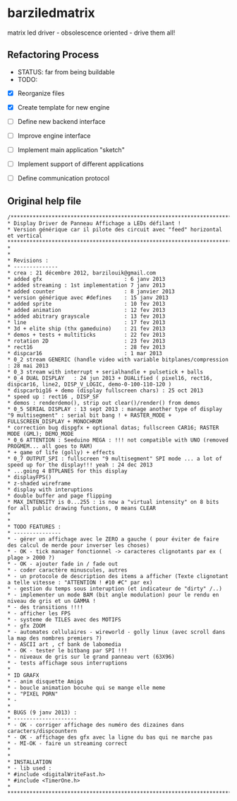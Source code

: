 barziledmatrix
==============

matrix led driver - obsolescence oriented - drive them all!

Refactoring Process
-------------------

 * STATUS: far from being buildable
 * TODO:
  * [x] Reorganize files
  * [x] Create template for new engine
  * [ ] Define new backend interface
  * [ ] Improve engine interface
  * [ ] Implement main application "sketch"
  * [ ] Implement support of different applications
  * [ ] Define communication protocol


Original help file
------------------

    /********************************************************************************************************************
    * Display Driver de Panneau Affichage a LEDs défilant !
    * Version générique car il pilote des circuit avec "feed" horizontal et vertical
    ********************************************************************************************************************
    *
    *
    * Revisions :
    * --------------
    * crea : 21 décembre 2012, barzilouik@gmail.com
    * added gfx                          : 6 janv 2013
    * added streaming : 1st implementation 7 janv 2013
    * added counter                      : 8 janvier 2013
    * version générique avec #defines    : 15 janv 2013
    * added sprite                       : 10 fev 2013
    * added animation                    : 12 fev 2013
    * added abitrary grayscale           : 13 fev 2013
    * line                               : 17 fev 2013
    * 3d + elite ship (thx gameduino)    : 21 fev 2013
    * demos + tests + multiticks         : 22 fev 2013
    * rotation 2D                        : 23 fev 2013
    * rect16                             : 28 fev 2013
    * dispcar16                          : 1 mar 2013
    * 0_2 stream GENERIC (handle video with variable bitplanes/compression : 28 mai 2013
    * 0_3 stream with interrupt + serialhandle + pulsetick + balls
    * 0_4 DUAL DISPLAY   : 24 jun 2013 + DUALified ( pixel16, rect16, dispcar16, line2, DISP_V_LOGIC, demo-0-100-110-120 )
    * dispcarbig16 + demo (display fullscreen chars) : 25 oct 2013
    * speed up : rect16 , DISP_SF
    * demos : renderdemo(), strip out clear()/render() from demos
    * 0_5 SERIAL DISPLAY : 13 sept 2013 : manage another type of display "9 multisegment" : serial bit bang ! + RASTER_MODE + FULLSCREEN_DISPLAY + MONOCHROM
    * correction bug dispgfx + optional datas; fullscreen CAR16; RASTER MODE (GML); DEMO_MODE
    * 0_6 ATTENTION : Seeduino MEGA : !!! not compatible with UNO (removed PROGMEM... all goes to RAM)
    * + game of life (golly) + effects
    * 0_7 OUTPUT_SPI : fullscreen "9 multisegment" SPI mode ... a lot of speed up for the display!!! yeah : 24 dec 2013
    * ...going 4 BTPLANES for this display
    * displayFPS()
    * z-shaded wireframe
    * display with interuptions
    * double buffer and page flipping
    * MAX_INTENSITY is 0...255 : is now a "virtual intensity" on 8 bits for all public drawing functions, 0 means CLEAR
    *
    *
    * TODO FEATURES :
    * ---------------
    * - gérer un affichage avec le ZERO a gauche ( pour éviter de faire des calcul de merde pour inverser les choses)
    * - OK - tick manager fonctionnel -> caracteres clignotants par ex ( plage > 2000 ?)
    * - OK - ajouter fade in / fade out
    * - coder caractère minuscules, autres
    * - un protocole de description des items a afficher (Texte clignotant a telle vitesse : "ATTENTION ! #10 #C" par ex)
    * - gestion du temps sous interuption (et indicateur de "dirty" /..)
    * - implementer un mode BAM (bit angle modulation) pour le rendu en niveau de gris et un GAMMA !
    * - des transitions !!!!
    * - afficher les FPS
    * - systeme de TILES avec des MOTIFS
    * - gfx ZOOM
    * - automates cellulaires - wireworld - golly linux (avec scroll dans la map des nombres premiers ?)
    * - ASCII art , cf bank de labomedia
    * - OK - tester le bitbang par SPI !!!
    * - niveaux de gris sur le grand panneau vert (63X96)
    * - tests affichage sous interruptions
    *
    * ID GRAFX
    * - anim disquette Amiga
    * - boucle animation bocuhe qui se mange elle meme
    * - "PIXEL PORN"
    * -
    *
    * BUGS (9 janv 2013) :
    * --------------------
    * - OK - corriger affichage des numéro des dizaines dans caracters/dispcountern
    * - OK - affichage des gfx avec la ligne du bas qui ne marche pas
    * - MI-OK - faire un streaming correct
    *
    *
    * INSTALLATION
    * - lib used :
    * #include <digitalWriteFast.h>
    * #include <TimerOne.h>
    *
    ********************************************************************************************************************/
